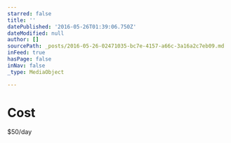 ```yaml
---
starred: false
title: ''
datePublished: '2016-05-26T01:39:06.750Z'
dateModified: null
author: []
sourcePath: _posts/2016-05-26-02471035-bc7e-4157-a66c-3a16a2c7eb09.md
inFeed: true
hasPage: false
inNav: false
_type: MediaObject

---
```

# Cost

$50/day